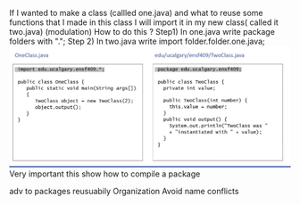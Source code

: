 If I wanted to make a class (callled one.java) and what to reuse some functions that I made in this class
I will import it in my new class( called it two.java) (modulation)
How to do this ?
Step1) In one.java write package folders with ".";
Step 2) In two.java write import folder.folder.one.java;
![](2022-01-31-20-27-08.png)
Very important this show how to compile a package




adv to packages
reusuabily 
Organization
Avoid name conflicts

